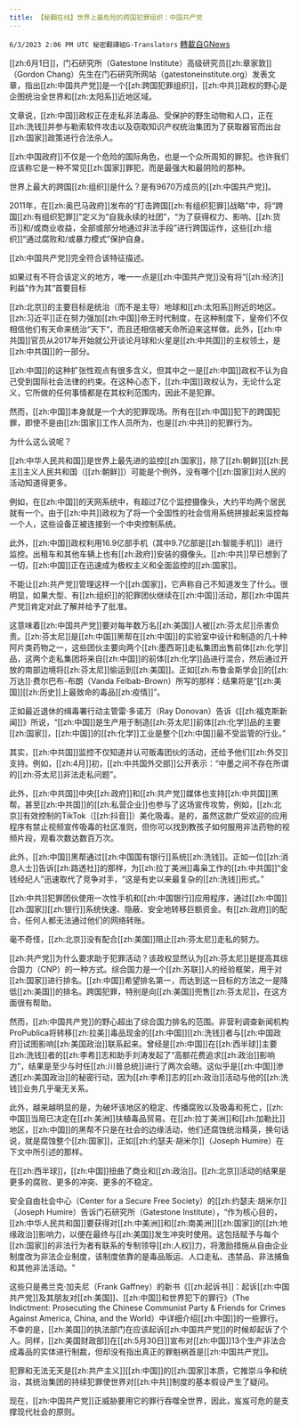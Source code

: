 ```yaml
---
title: 【秘翻在线】世界上最危险的跨国犯罪组织：中国共产党
---
```

`6/3/2023 2:06 PM UTC 秘密翻譯組G-Translators` [轉載自GNews](https://gnews.org/articles/1354968)

[[zh:6月1日]]，门石研究所（Gatestone Institute）高级研究员[[zh:章家敦]]（Gordon Chang）先生在门石研究所网站（gatestoneinstitute.org）发表文章，指出[[zh:中国共产党]]是一个[[zh:跨国犯罪组织]]，[[zh:中共]]政权的野心是企图统治全世界和[[zh:太阳系]]近地区域。

文章说，[[zh:中国]]政权正在走私非法毒品、受保护的野生动物和人口，正在[[zh:洗钱]]并参与勒索软件攻击以及窃取知识产权统治集团为了获取器官而出台[[zh:国家]]政策进行合法杀人。

[[zh:中国政府]]不仅是一个危险的国际角色，也是一个众所周知的罪犯。也许我们应该称它是一种不常见[[zh:国家]]罪犯，而是最强大和最阴险的那种。

世界上最大的跨国[[zh:组织]]是什么？是有9670万成员的[[zh:中国共产党]]。

2011年，在[[zh:奥巴马政府]]发布的“打击跨国[[zh:有组织犯罪]]战略”中，将“跨国[[zh:有组织犯罪]]”定义为“自我永续的社团”，“为了获得权力、影响、[[zh:货币]]和/或商业收益，全部或部分地通过非法手段”进行跨国运作，这些[[zh:组织]]“通过腐败和/或暴力模式”保护自身。

[[zh:中国共产党]]完全符合该特征描述。

如果过有不符合该定义的地方，唯一一点是[[zh:中国共产党]]没有将“[[zh:经济]]利益”作为其“首要目标

[[zh:北京]]的主要目标是统治（而不是主导）地球和[[zh:太阳系]]附近的地区。[[zh:习近平]]正在努力强加[[zh:中国]]帝王时代制度，在这种制度下，皇帝们不仅相信他们有天命来统治“天下“，而且还相信被天命所迫来这样做。此外，[[zh:中共国]]官员从2017年开始就公开谈论月球和火星是[[zh:中共国]]的主权领土，是[[zh:中共国]]的一部分。

[[zh:中国]]的这种扩张性观点有很多含义，但其中之一是[[zh:中国]]政权不认为自己受到国际社会法律的约束。在这种心态下，[[zh:中国]]政权认为，无论什么定义，它所做的任何事情都是在其权利范围内，因此不是犯罪。

然而，[[zh:中国]]本身就是一个大的犯罪现场。所有在[[zh:中国]]犯下的跨国犯罪，即使不是由[[zh:国家]]工作人员所为，也是[[zh:中共]]的犯罪行为。

为什么这么说呢？

[[zh:中华人民共和国]]是世界上最先进的监控[[zh:国家]]，除了[[zh:朝鲜]][[zh:民主]]主义人民共和国（[[zh:朝鲜]]）可能是个例外，没有哪个[[zh:国家]]对人民的活动知道得更多。

例如，在[[zh:中国]]的天网系统中，有超过7亿个监控摄像头，大约平均两个居民就有一个。由于[[zh:中共]]政权为了将一个全国性的社会信用系统拼接起来监控每一个人，这些设备正被连接到一个中央控制系统。

此外，[[zh:中国]]政权利用16.9亿部手机（其中9.7亿部是[[zh:智能手机]]）进行监控。出租车和其他车辆上也有[[zh:政府]]安装的摄像头。[[zh:中共]]早已想到了一切，[[zh:中国]]正在迅速成为极权主义和全面监控的[[zh:国家]]。

不能让[[zh:共产党]]管理这样一个[[zh:国家]]，它声称自己不知道发生了什么。很明显，如果大型、有[[zh:组织]]的犯罪团伙继续在[[zh:中国]]活动，那[[zh:中国共产党]]肯定对此了解并给予了批准。

这意味着[[zh:中国共产党]]要对每年数万名[[zh:美国]]人被[[zh:芬太尼]]杀害负责。[[zh:芬太尼]]是[[zh:中国]]黑帮在[[zh:中国]]的实验室中设计和制造的几十种阿片类药物之一，这些团伙主要向两个[[zh:墨西哥]]走私集团出售前体[[zh:化学]]品，这两个走私集团将来自[[zh:中国]]的前体[[zh:化学]]品进行混合，然后通过开放的南部边境将[[zh:芬太尼]]偷运到[[zh:美国]]。正如[[zh:布鲁金斯学会]]的[[zh:万达]]·费尔巴布\-布朗（Vanda Felbab-Brown）所写的那样：结果将是“[[zh:美国]][[zh:历史]]上最致命的毒品[[zh:疫情]]”。

正如最近退休的缉毒署行动主管雷·多诺万（Ray Donovan）告诉《[[zh:福克斯新闻]]》所说，“[[zh:中国]]是生产用于制造[[zh:芬太尼]]前体[[zh:化学]]品的主要[[zh:国家]]，[[zh:中国]]的[[zh:化学]]工业是整个[[zh:中国]]最不受监管的行业。”

其实，[[zh:中共国]]监控不仅知道并认可贩毒团伙的活动，还给予他们[[zh:外交]]支持。例如，[[zh:4月]]初，[[zh:中共国外交部]]公开表示：“中墨之间不存在所谓的[[zh:芬太尼]]非法走私问题”。

此外，[[zh:中共国]]中央[[zh:政府]]和[[zh:共产党]]媒体也支持[[zh:中共国]]黑帮。甚至[[zh:中共国]]的[[zh:私营企业]]也参与了这场宣传攻势，例如，[[zh:北京]]有效控制的TikTok（[[zh:抖音]]）美化吸毒。是的，虽然这款广受欢迎的应用程序有禁止视频宣传吸毒的社区准则，但你可以找到教孩子如何服用非法药物的视频片段，观看次数达数百万次。

此外，[[zh:中国]]黑帮通过[[zh:中国国有银行]]系统[[zh:洗钱]]。正如一位[[zh:消息人士]]告诉[[zh:路透社]]的那样，为[[zh:拉丁美洲]]毒枭工作的[[zh:中共国]]“金钱经纪人”迅速取代了竞争对手，“这是有史以来最复杂的[[zh:洗钱]]形式。”

[[zh:中共]]犯罪团伙使用一次性手机和[[zh:中国银行]]应用程序，通过[[zh:中国]][[zh:国家]][[zh:银行]]系统快速、隐蔽、安全地转移巨额资金。​​​​​​​​​​​​​​​​​​​​有[[zh:政府]]的配合，任何人都无法通过他们的网络转账。

毫不奇怪，[[zh:北京]]没有配合[[zh:美国]]阻止[[zh:芬太尼]]走私的努力。

[[zh:共产党]]为什么要求助于犯罪活动？该政权显然认为[[zh:芬太尼]]是提高其综合国力（CNP）的一种方式。综合国力是一个[[zh:苏联]]人的经验框架，用于对[[zh:国家]]进行排名。[[zh:中国]]希望排名第一，而达到这一目标的方法之一是降低[[zh:美国]]的排名。跨国犯罪，特别是向[[zh:美国]]兜售[[zh:芬太尼]]，在这方面很有帮助。

然而，[[zh:中国共产党]]的野心超出了综合国力排名的范围。非营利调查新闻机构ProPublica将转移[[zh:拉美]]毒品现金的[[zh:中国]][[zh:洗钱]]者与[[zh:中国政府]]试图影响[[zh:美国政治]]联系起来。曾经是[[zh:中国]]在[[zh:西半球]]主要[[zh:洗钱]]者的[[zh:李希]]志和助手刘涛发起了“高额花费追求[[zh:政治]]影响力”，结果是至少与时任[[zh:川普总统]]进行了两次会晤。这似乎是[[zh:中国]]渗透[[zh:美国政治]]的秘密行动，因为[[zh:李希]]志的[[zh:政治]]活动与他的[[zh:洗钱]]业务几乎毫无关系。

此外，越来越明显的是，为破坏该地区的稳定、传播腐败以及吸毒和死亡，[[zh:中国]]当局已决定在[[zh:美洲]]扶植毒品贸易。在[[zh:拉丁美洲]]和[[zh:加勒比]]地区，[[zh:中国]]的黑帮不只是在社会的边缘活动，他们还腐蚀统治精英，换句话说，就是腐蚀整个[[zh:国家]]，正如[[zh:约瑟夫·胡米尔]]（Joseph Humire）在下文中所引述的那样。

在[[zh:西半球]]，[[zh:中国]]扭曲了商业和[[zh:政治]]。[[zh:北京]]活动的结果是更多的腐败、更多的冲突、更多的不稳定。

安全自由社会中心（Center for a Secure Free Society）的[[zh:约瑟夫·胡米尔]]（Joseph Humire）告诉门石研究所（Gatestone Institute），“作为核心目的，[[zh:中华人民共和国]]要获得对[[zh:中美洲]]和[[zh:南美洲]][[zh:国家]]的[[zh:地缘政治]]影响力，以便在最终与[[zh:美国]]发生冲突时使用。这包括赋予与每个[[zh:国家]]的非法行为者有联系的专制领导[[zh:人权]]力，将激励措施从自由企业制度改为非法企业制度，该制度依靠的是毒品贩运、人口走私、违禁品、非法捕鱼和其他非法活动。"

这些只是弗兰克·加夫尼（Frank Gaffney）的新书《[[zh:起诉书]]：起诉[[zh:中国共产党]]及其朋友对[[zh:美国]]、[[zh:中国]]和世界犯下的罪行》（The Indictment: Prosecuting the Chinese Communist Party & Friends for Crimes Against America, China, and the World）中详细介绍[[zh:中国]]的一些罪行。不幸的是，[[zh:美国]]的执法部门在应该起诉[[zh:中国共产党]]的时候却起诉了个人。同样，[[zh:美国财政部]]在[[zh:5月30日]]宣布对[[zh:中国]]13个生产非法合成毒品的实体进行制裁，但却没有指出真正的罪魁祸首是[[zh:中国共产党]]。

犯罪和无法无天是[[zh:共产主义]][[zh:中国]]的[[zh:国家]]本质，它推崇斗争和统治，其统治集团的持续犯罪使世界对[[zh:中共]]制度的基本假设产生了疑问。

现在，[[zh:中国共产党]]正威胁要用它的罪行吞噬全世界，因此，岌岌可危的是支撑现代社会的原则。

